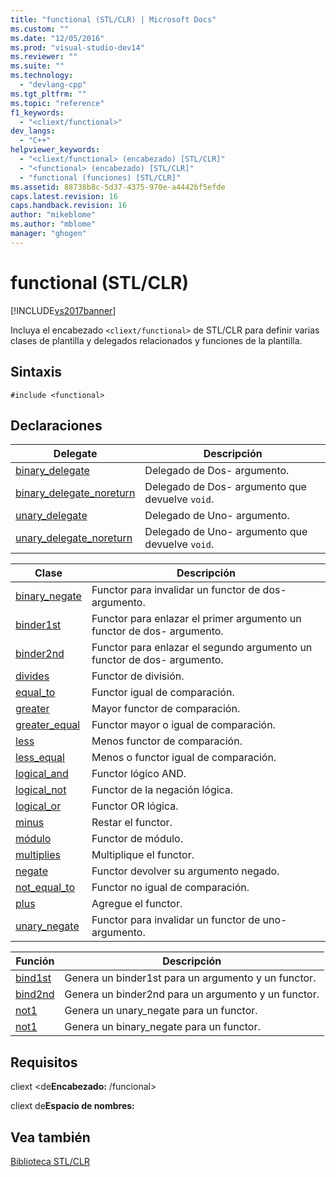 ```yaml
---
title: "functional (STL/CLR) | Microsoft Docs"
ms.custom: ""
ms.date: "12/05/2016"
ms.prod: "visual-studio-dev14"
ms.reviewer: ""
ms.suite: ""
ms.technology: 
  - "devlang-cpp"
ms.tgt_pltfrm: ""
ms.topic: "reference"
f1_keywords: 
  - "<cliext/functional>"
dev_langs: 
  - "C++"
helpviewer_keywords: 
  - "<cliext/functional> (encabezado) [STL/CLR]"
  - "<functional> (encabezado) [STL/CLR]"
  - "functional (funciones) [STL/CLR]"
ms.assetid: 88738b8c-5d37-4375-970e-a4442bf5efde
caps.latest.revision: 16
caps.handback.revision: 16
author: "mikeblome"
ms.author: "mblome"
manager: "ghogen"
---
```

# functional (STL/CLR)
[!INCLUDE[vs2017banner](../assembler/inline/includes/vs2017banner.md)]

Incluya el encabezado `<cliext/functional>` de STL\/CLR para definir varias clases de plantilla y delegados relacionados y funciones de la plantilla.  
  
## Sintaxis  
  
```  
#include <functional>  
```  
  
## Declaraciones  
  
|Delegate|Descripción|  
|--------------|-----------------|  
|[binary\_delegate](../dotnet/binary-delegate-stl-clr.md)|Delegado de Dos\- argumento.|  
|[binary\_delegate\_noreturn](../dotnet/binary-delegate-noreturn-stl-clr.md)|Delegado de Dos\- argumento que devuelve `void`.|  
|[unary\_delegate](../dotnet/unary-delegate-stl-clr.md)|Delegado de Uno\- argumento.|  
|[unary\_delegate\_noreturn](../dotnet/unary-delegate-noreturn-stl-clr.md)|Delegado de Uno\- argumento que devuelve `void`.|  
  
|Clase|Descripción|  
|-----------|-----------------|  
|[binary\_negate](../dotnet/binary-negate-stl-clr.md)|Functor para invalidar un functor de dos\- argumento.|  
|[binder1st](../dotnet/binder1st-stl-clr.md)|Functor para enlazar el primer argumento un functor de dos\- argumento.|  
|[binder2nd](../dotnet/binder2nd-stl-clr.md)|Functor para enlazar el segundo argumento un functor de dos\- argumento.|  
|[divides](../dotnet/divides-stl-clr.md)|Functor de división.|  
|[equal\_to](../dotnet/equal-to-stl-clr.md)|Functor igual de comparación.|  
|[greater](../dotnet/greater-stl-clr.md)|Mayor functor de comparación.|  
|[greater\_equal](../dotnet/greater-equal-stl-clr.md)|Functor mayor o igual de comparación.|  
|[less](../dotnet/less-stl-clr.md)|Menos functor de comparación.|  
|[less\_equal](../dotnet/less-equal-stl-clr.md)|Menos o functor igual de comparación.|  
|[logical\_and](../dotnet/logical-and-stl-clr.md)|Functor lógico AND.|  
|[logical\_not](../dotnet/logical-not-stl-clr.md)|Functor de la negación lógica.|  
|[logical\_or](../dotnet/logical-or-stl-clr.md)|Functor OR lógica.|  
|[minus](../dotnet/minus-stl-clr.md)|Restar el functor.|  
|[módulo](../dotnet/modulus-stl-clr.md)|Functor de módulo.|  
|[multiplies](../dotnet/multiplies-stl-clr.md)|Multiplique el functor.|  
|[negate](../dotnet/negate-stl-clr.md)|Functor devolver su argumento negado.|  
|[not\_equal\_to](../dotnet/not-equal-to-stl-clr.md)|Functor no igual de comparación.|  
|[plus](../dotnet/plus-stl-clr.md)|Agregue el functor.|  
|[unary\_negate](../dotnet/unary-negate-stl-clr.md)|Functor para invalidar un functor de uno\- argumento.|  
  
|Función|Descripción|  
|-------------|-----------------|  
|[bind1st](../dotnet/bind1st-stl-clr.md)|Genera un binder1st para un argumento y un functor.|  
|[bind2nd](../dotnet/bind2nd-stl-clr.md)|Genera un binder2nd para un argumento y un functor.|  
|[not1](../dotnet/not1-stl-clr.md)|Genera un unary\_negate para un functor.|  
|[not1](../dotnet/not1-stl-clr.md)|Genera un binary\_negate para un functor.|  
  
## Requisitos  
 cliext \<de**Encabezado:** \/funcional\>  
  
 cliext de**Espacio de nombres:**  
  
## Vea también  
 [Biblioteca STL\/CLR](../dotnet/stl-clr-library-reference.md)